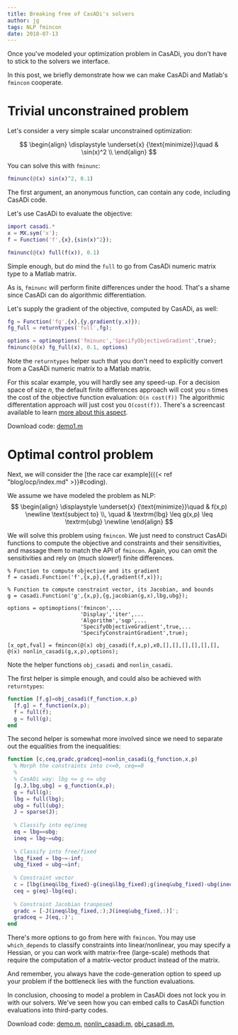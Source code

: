 ```yaml
---
title: Breaking free of CasADi's solvers
author: jg
tags: NLP fmincon 
date: 2018-07-13
---
```


Once you've modeled your optimization problem in CasADi,
you don't have to stick to the solvers we interface.

In this post, we briefly demonstrate how we can make CasADi and Matlab's `fmincon` cooperate.

# Trivial unconstrained problem

Let's consider a very simple scalar unconstrained optimization:

$$
\begin{align}
  \displaystyle \underset{x}
  {\text{minimize}}\quad & \sin(x)^2 \\
\end{align}
$$

You can solve this with `fminunc`:
```matlab
fminunc(@(x) sin(x)^2, 0.1)
```
The first argument, an anonymous function, can contain any code, including CasADi code.

Let's use CasADi to evaluate the objective:

```matlab
import casadi.*
x = MX.sym('x');
f = Function('f',{x},{sin(x)^2});

fminunc(@(x) full(f(x)), 0.1)
```

Simple enough, but do mind the `full` to go from CasADi numeric matrix type to a Matlab matrix.

As is, `fminunc` will perform finite differences under the hood.
That's a shame since CasADi can do algorithmic differentiation.

Let's supply the gradient of the objective, computed by CasADi, as well:
```matlab
fg = Function('fg',{x},{y,gradient(y,x)});
fg_full = returntypes('full',fg);

options = optimoptions('fminunc','SpecifyObjectiveGradient',true);
fminunc(@(x) fg_full(x), 0.1, options)
```

Note the `returntypes` helper such that you don't need to explicitly convert from a CasADi numeric matrix to a Matlab matrix.

For this scalar example, you will hardly see any speed-up.
For a decision space of size $n$, the default finite differences approach will cost you `n` times the cost of the objective function evaluation: 
`O(n cost(f))`
The algorithmic differentation approach will just cost you `O(cost(f))`. There's a screencast available to learn [more about this aspect](https://www.youtube.com/watch?v=mYOkLkS5yqc).

Download code: [demo1.m](demo1.m)

# Optimal control problem

Next, we will consider the [the race car example]({{< ref "blog/ocp/index.md" >}}#coding).

We assume we have modeled the problem as NLP:
$$
\begin{align}
  \displaystyle \underset{x}
  {\text{minimize}}\quad & f(x,p) \newline
    \text{subject to} \\, \quad & \textrm{lbg} \leq g(x,p) \leq \textrm{ubg} \newline
\end{align}
$$

We will solve this problem using `fmincon`.
We just need to construct CasADi functions to compute the objective and constraints and their sensitivities,
and massage them to match the API of `fmincon`.
Again, you can omit the sensitivities and rely on (much slower!) finite differences.

```
% Function to compute objective and its gradient
f = casadi.Function('f',{x,p},{f,gradient(f,x)});

% Function to compute constraint vector, its Jacobian, and bounds
g = casadi.Function('g',{x,p},{g,jacobian(g,x),lbg,ubg});

options = optimoptions('fmincon',...
                       'Display','iter',...
                       'Algorithm','sqp',...
                       'SpecifyObjectiveGradient',true,...
                       'SpecifyConstraintGradient',true);

[x_opt,fval] = fmincon(@(x) obj_casadi(f,x,p),x0,[],[],[],[],[],[], @(x) nonlin_casadi(g,x,p),options);
```

Note the helper functions `obj_casadi` and `nonlin_casadi`.

The first helper is simple enough, and could also be achieved with `returntypes`:
```matlab
function [f,g]=obj_casadi(f_function,x,p)
  [f,g] = f_function(x,p);
  f = full(f);
  g = full(g);
end
```

The second helper is somewhat more involved since we need to separate out the equalities from the inequalities:
```matlab
function [c,ceq,gradc,gradceq]=nonlin_casadi(g_function,x,p)
  % Morph the constraints into c<=0, ceq==0
  %
  % CasADi way: lbg <= g <= ubg
  [g,J,lbg,ubg] = g_function(x,p);
  g = full(g);
  lbg = full(lbg);
  ubg = full(ubg);
  J = sparse(J);
  
  % Classify into eq/ineq
  eq = lbg==ubg;
  ineq = lbg~=ubg;
  
  % Classify into free/fixed
  lbg_fixed = lbg~=-inf;
  ubg_fixed = ubg~=inf;
  
  % Constraint vector
  c = [lbg(ineq&lbg_fixed)-g(ineq&lbg_fixed);g(ineq&ubg_fixed)-ubg(ineq&ubg_fixed)];
  ceq = g(eq)-lbg(eq);
  
  % Constraint Jacobian tranposed
  gradc = [-J(ineq&lbg_fixed,:);J(ineq&ubg_fixed,:)]';
  gradceq = J(eq,:)';
end
```


There's more options to go from here with `fmincon`.
You may use `which_depends` to classify constraints into linear/nonlinear, you may specify a Hessian,
or you can work with matrix-free (large-scale) methods that require the computation of a matrix-vector product instead of the matrix.

And remember, you always have the code-generation option to speed up your problem if the bottleneck lies with the function evaluations.

In conclusion, choosing to model a problem in CasADi does not lock you in with our solvers.
We've seen how you can embed calls to CasADi function evaluations into third-party codes.

Download code: [demo.m](demo.m), [nonlin_casadi.m](nonlin_casadi.m), [obj_casadi.m](obj_casadi.m),

